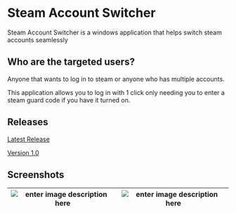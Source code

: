 # Steam Account Switcher

Steam Account Switcher is a windows application that helps switch steam accounts seamlessly

## Who are the targeted users?
Anyone that wants to log in to steam or anyone who has multiple accounts.

This application allows you to log in with 1 click only needing you to enter a steam guard code if you have it turned on.

##  Releases

[Latest Release](https://github.com/Dallas-Ng/Steam-Account-Switcher/releases/tag/v2.0)

[Version 1.0](https://github.com/Dallas-Ng/Steam-Account-Switcher/releases/tag/v1.0)


## Screenshots

| ![enter image description here](https://i.imgur.com/g2cbwaO.png) | ![enter image description here](https://i.imgur.com/ckmMj5K.png) |
|--|--|
